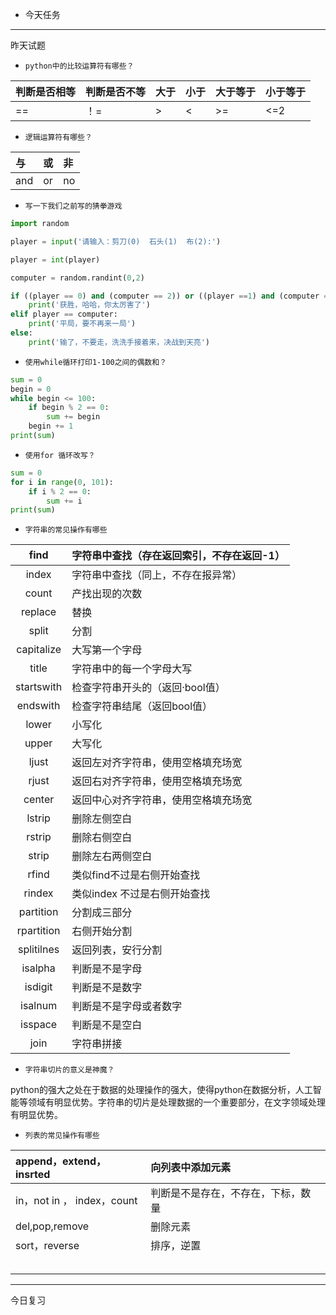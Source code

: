 * 今天任务

---

昨天试题

* `python中的比较运算符有哪些？`

| 判断是否相等 | 判断是否不等 | 大于 | 小于 | 大于等于 | 小于等于 |
| :--- | :--- | :--- | :--- | :--- | :--- |
| == | ！= | &gt; | &lt; | &gt;= | &lt;=2 |

* `逻辑运算符有哪些？`

| 与 | 或 | 非 |
| :--- | :--- | :--- |
| and | or | no |

* `写一下我们之前写的猜拳游戏`

```py
import random

player = input('请输入：剪刀(0)  石头(1)  布(2):')

player = int(player)

computer = random.randint(0,2)

if ((player == 0) and (computer == 2)) or ((player ==1) and (computer == 0)) or ((player == 2) and (computer == 1)):
    print('获胜，哈哈，你太厉害了')
elif player == computer:
    print('平局，要不再来一局')
else:
    print('输了，不要走，洗洗手接着来，决战到天亮')
```

* `使用while循环打印1-100之间的偶数和？`

```py
sum = 0
begin = 0
while begin <= 100:
    if begin % 2 == 0:
        sum += begin
    begin += 1
print(sum)
```

* `使用for 循环改写？`

```py
sum = 0
for i in range(0, 101):
    if i % 2 == 0:
        sum += i
print(sum)
```

* `字符串的常见操作有哪些`

| find | 字符串中查找（存在返回索引，不存在返回-1） |
| :---: | :--- |
| index | 字符串中查找（同上，不存在报异常） |
| count | 产找出现的次数 |
| replace | 替换 |
| split | 分割 |
| capitalize | 大写第一个字母 |
| title | 字符串中的每一个字母大写 |
| startswith | 检查字符串开头的（返回·bool值） |
| endswith | 检查字符串结尾（返回bool值） |
| lower | 小写化 |
| upper | 大写化 |
| ljust | 返回左对齐字符串，使用空格填充场宽 |
| rjust | 返回右对齐字符串，使用空格填充场宽 |
| center | 返回中心对齐字符串，使用空格填充场宽 |
| lstrip | 删除左侧空白 |
| rstrip | 删除右侧空白 |
| strip | 删除左右两侧空白 |
| rfind | 类似find不过是右侧开始查找 |
| rindex | 类似index 不过是右侧开始查找 |
| partition | 分割成三部分 |
| rpartition | 右侧开始分割 |
| splitilnes | 返回列表，安行分割 |
| isalpha | 判断是不是字母 |
| isdigit | 判断是不是数字 |
| isalnum | 判断是不是字母或者数字 |
| isspace | 判断是不是空白 |
| join | 字符串拼接 |

* `字符串切片的意义是神魔？`

python的强大之处在于数据的处理操作的强大，使得python在数据分析，人工智能等领域有明显优势。字符串的切片是处理数据的一个重要部分，在文字领域处理有明显优势。

* `列表的常见操作有哪些`

| append，extend，insrted | 向列表中添加元素 |
| :--- | :--- |
| in，not in ， index，count | 判断是不是存在，不存在，下标，数量 |
| del,pop,remove | 删除元素 |
| sort，reverse | 排序，逆置 |
|  |  |
|  |  |
|  |  |
|  |  |
|  |  |

---

今日复习

